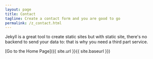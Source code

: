```yaml
---
layout: page
title: Contact
tagline: Create a contact form and you are good to go
permalink: /z_contact.html
---
```


Jekyll is a great tool to create static sites but with static site, there's no backend to send your data to: that is why you need a third part service.

[Go to the Home Page]({{ site.url }}{{ site.baseurl }})
